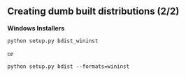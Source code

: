 ## Creating dumb built distributions (2/2)

**Windows Installers**
```
python setup.py bdist_wininst
```
or
```
python setup.py bdist --formats=wininst
```
